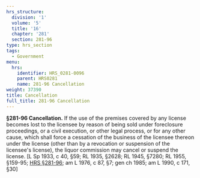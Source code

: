 ```yaml
---
hrs_structure:
  division: '1'
  volume: '5'
  title: '16'
  chapter: '281'
  section: 281-96
type: hrs_section
tags:
  - Government
menu:
  hrs:
    identifier: HRS_0281-0096
    parent: HRS0281
    name: 281-96 Cancellation
weight: 37390
title: Cancellation
full_title: 281-96 Cancellation
---
```

**§281-96 Cancellation.** If the use of the premises covered by any license becomes lost to the licensee by reason of being sold under foreclosure proceedings, or a civil execution, or other legal process, or for any other cause, which shall force a cessation of the business of the licensee thereon under the license (other than by a revocation or suspension of the licensee's license), the liquor commission may cancel or suspend the license. [L Sp 1933, c 40, §59; RL 1935, §2628; RL 1945, §7280; RL 1955, §159-95; [HRS §281-96](/title-16/chapter-281/section-281-96/); am L 1976, c 87, §7; gen ch 1985; am L 1990, c 171, §30]
